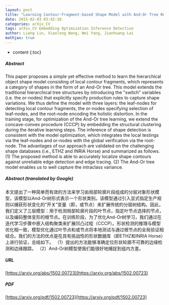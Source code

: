 ```yaml
---
layout: post
title: "Learning Contour-Fragment-based Shape Model with And-Or Tree Representation"
date: 2015-02-03 03:42:10
categories: arXiv_CV
tags: arXiv_CV Embedding Optimization Inference Detection
author: Liang Lin, Xiaolong Wang, Wei Yang, Jianhuang Lai
mathjax: true
---
```


* content
{:toc}

##### Abstract
This paper proposes a simple yet effective method to learn the hierarchical object shape model consisting of local contour fragments, which represents a category of shapes in the form of an And-Or tree. This model extends the traditional hierarchical tree structures by introducing the "switch" variables (i.e. the or-nodes) that explicitly specify production rules to capture shape variations. We thus define the model with three layers: the leaf-nodes for detecting local contour fragments, the or-nodes specifying selection of leaf-nodes, and the root-node encoding the holistic distortion. In the training stage, for optimization of the And-Or tree learning, we extend the concave-convex procedure (CCCP) by embedding the structural clustering during the iterative learning steps. The inference of shape detection is consistent with the model optimization, which integrates the local testings via the leaf-nodes and or-nodes with the global verification via the root-node. The advantages of our approach are validated on the challenging shape databases (i.e., ETHZ and INRIA Horse) and summarized as follows. (1) The proposed method is able to accurately localize shape contours against unreliable edge detection and edge tracing. (2) The And-Or tree model enables us to well capture the intraclass variance.

##### Abstract (translated by Google)
本文提出了一种简单而有效的方法来学习由局部轮廓片段组成的分层对象形状模型，该模型以And-Or树形式表示一个形状类别。该模型通过引入显式指定生产规则以捕获形状变化的“开关”变量（即，或节点）来扩展传统的分层树结构。因此，我们定义了三层模型：用于检测局部轮廓片段的叶节点，指定叶节点选择的节点，以及编码整体变形的根节点。在训练阶段，为了优化And-Or树学习，我们通过在迭代学习步骤中嵌入结构聚类来扩展凹凸过程（CCCP）。形状检测的推理与模型优化相一致，模型优化通过叶节点和或节点将本地测试与通过根节点的全局验证相结合。我们的方法的优点是在具有挑战性的形状数据库（即ETHZ和INRIA Horse）上进行验证，总结如下。 （1）提出的方法能够准确定位形状轮廓不可靠的边缘检测和边缘跟踪。 （2）And-Or树模型使我们能很好地捕捉到组内方差。

##### URL
[https://arxiv.org/abs/1502.00723](https://arxiv.org/abs/1502.00723)

##### PDF
[https://arxiv.org/pdf/1502.00723](https://arxiv.org/pdf/1502.00723)

